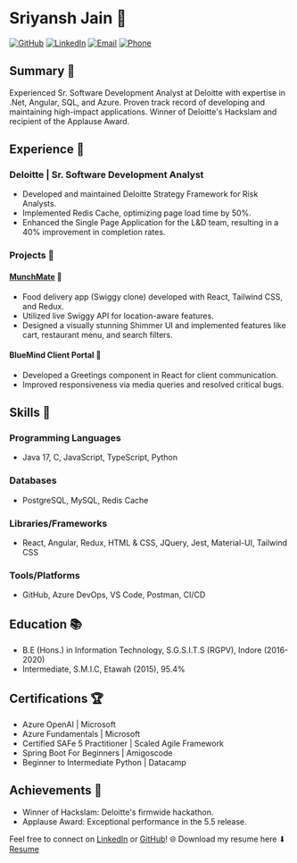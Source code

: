 # Sriyansh Jain 🚀

[![GitHub](https://img.shields.io/badge/Github-Sriyanshjain-blue)](https://github.com/Sriyanshjain) [![LinkedIn](https://img.shields.io/badge/LinkedIn-Sriyansh%20Jain-blue)](https://www.linkedin.com/in/sriyansh-jain-35b876157/) [![Email](https://img.shields.io/badge/Email-sriyanshjain1997%40gmail.com-green)](mailto:sriyanshjain1997@gmail.com) [![Phone](https://img.shields.io/badge/Phone-+91%208077778418-blue)]()

## Summary 🌟

Experienced Sr. Software Development Analyst at Deloitte with expertise in .Net, Angular, SQL, and Azure. Proven track record of developing and maintaining high-impact applications. Winner of Deloitte's Hackslam and recipient of the Applause Award.

## Experience 💼

### Deloitte | Sr. Software Development Analyst
- Developed and maintained Deloitte Strategy Framework for Risk Analysts.
- Implemented Redis Cache, optimizing page load time by 50%.
- Enhanced the Single Page Application for the L&D team, resulting in a 40% improvement in completion rates.

### Projects 🚀

#### [MunchMate](https://swiggyclonesriyansh.vercel.app/) 🍔
- Food delivery app (Swiggy clone) developed with React, Tailwind CSS, and Redux.
- Utilized live Swiggy API for location-aware features.
- Designed a visually stunning Shimmer UI and implemented features like cart, restaurant menu, and search filters.

#### BlueMind Client Portal 💼
- Developed a Greetings component in React for client communication.
- Improved responsiveness via media queries and resolved critical bugs.

## Skills 🚀

### Programming Languages
- Java 17, C, JavaScript, TypeScript, Python

### Databases
- PostgreSQL, MySQL, Redis Cache

### Libraries/Frameworks
- React, Angular, Redux, HTML & CSS, JQuery, Jest, Material-UI, Tailwind CSS

### Tools/Platforms
- GitHub, Azure DevOps, VS Code, Postman, CI/CD

## Education 📚

- B.E (Hons.) in Information Technology, S.G.S.I.T.S (RGPV), Indore (2016-2020)
- Intermediate, S.M.I.C, Etawah (2015), 95.4%

## Certifications 🏆

- Azure OpenAI | Microsoft
- Azure Fundamentals | Microsoft
- Certified SAFe 5 Practitioner | Scaled Agile Framework
- Spring Boot For Beginners | Amigoscode
- Beginner to Intermediate Python | Datacamp

## Achievements 🏅

- Winner of Hackslam: Deloitte's firmwide hackathon.
- Applause Award: Exceptional performance in the 5.5 release.

Feel free to connect on [LinkedIn](https://www.linkedin.com/in/sriyansh-jain-35b876157/) or [GitHub](https://github.com/Sriyanshjain)! 🌐
Download my resume here ⬇ [Resume](https://drive.google.com/file/d/1YcfthX6FyrwNqXoonkPfqw4DFpC1fGLd/view?usp=drive_link)
